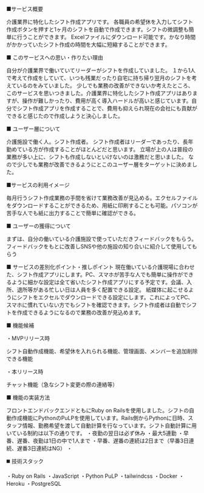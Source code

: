 ■サービス概要

介護業界に特化したシフト作成アプリです。 各職員の希望休を入力してシフト作成ボタンを押すと1ヶ月のシフトを自動で作成できます。シフトの微調整も簡単に行うことができます。 Excelファイルにダウンロード可能です。かなり時間がかかっていたシフト作成の時間を大幅に短縮することができます。

■ このサービスへの思い・作りたい理由

自分が介護業界で働いていてリーダーがシフトを作成していました。 １から1人で考えて作成をしていて、いつも残業だったり自宅に持ち帰り翌月のシフトを考えているのをみていました。 少しでも業務の改善ができないか考えたところ、このサービスを思いつきました。介護業界に特化したシフト作成アプリはありますが、操作が難しかったり、費用が高く導入ハードルが高いと感じています。自分でシフト作成アプリを作成することで、費用も抑えられ現在の会社にも貢献ができると感じたので作成しようと決心しました。

■ ユーザー層について

介護施設で働く人。シフト作成者。 シフト作成者はリーダーであったり、長年勤めている方が作成することがほとんどだと思います。 立場が上の人は普段の業務が多い上に、シフトも作成しないといけないのは激務だと思いました。 なので少しでも業務が改善できるようにとこのユーザー層をターゲットに決めました。

■サービスの利用イメージ

毎月行うシフト作成業務の手間を省けて業務改善が見込める。エクセルファイルをダウンロードすることができるため、用紙に印刷することも可能。パソコンが苦手な人でも紙に出力することで簡単に確認ができる。

■ ユーザーの獲得について

まずは、自分の働いている介護施設で使っていただきフィードバックをもらう。 フィードバックをもとに改善しSNSや他の施設の知り合いに紹介して使用してもらう

■ サービスの差別化ポイント・推しポイント
 現在働いている介護現場に合わせた、シフト作成アプリにします。PC、スマホが苦手な人でも簡単に操作ができるように細かな設定は全て省いたシフト作成アプリにする予定です。会議、入所、退所等がある忙しい日は人員を多く配置できる設定。 紙媒体に起こせるようにシフトをエクセルでダウンロードできる設定にします。これによってPC、スマホに慣れていない方でもシフトを確認できます。シフト作成者は自動でシフトを作成できるようになるので業務の改善が見込めます。

■ 機能候補

・MVPリリース時

シフト自動作成機能、希望休を入れられる機能、管理画面、メンバーを追加削除できる機能

・本リリース時

チャット機能（急なシフト変更の際の連絡等）

■ 機能の実装方法

フロントエンドバックエンドともにRuby on Railsを使用しました。シフトの自動作成機能にPythonのPuLPを使用しています。Rails側からPythonに日時、スタッフ情報、勤務希望を渡して自動計算を行なっています。シフト自動計算に用いている制約は以下の通りです。
・夜勤の翌日は必ず休み
・最大5連勤
・早番、遅番、夜勤は1日の中で1人まで
・早番、遅番の連続は2日まで（早番3日連続、遅番3日連続はNG）
・

◼️ 技術スタック

・Ruby on Rails
・JavaScript
・Python PuLP
・tailwindcss
・Docker
・Heroku
・PostgreSQL